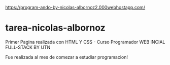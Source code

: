 https://program-ando-by-nicolas-albornoz2.000webhostapp.com/


# tarea-nicolas-albornoz

Primer Pagina realizada con HTML Y CSS - Curso Programador WEB INCIAL FULL-STACK BY UTN

Fue realizada al mes de comezar a estudiar programacion! 
